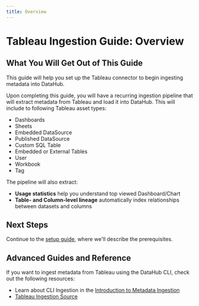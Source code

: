 ```yaml
---
title: Overview
---
```

# Tableau Ingestion Guide: Overview

## What You Will Get Out of This Guide

This guide will help you set up the Tableau connector to begin ingesting metadata into DataHub.

Upon completing this guide, you will have a recurring ingestion pipeline that will extract metadata from Tableau and load it into DataHub. This will include to following Tableau asset types:

* Dashboards
* Sheets 
* Embedded DataSource
* Published DataSource
* Custom SQL Table
* Embedded or External Tables
* User
* Workbook
* Tag

The pipeline will also extract:

* **Usage statistics** help you understand top viewed Dashboard/Chart
* **Table- and Column-level lineage** automatically index relationships between datasets and columns

## Next Steps

Continue to the [setup guide](setup.md), where we'll describe the prerequisites.

## Advanced Guides and Reference

If you want to ingest metadata from Tableau using the DataHub CLI, check out the following resources:

* Learn about CLI Ingestion in the [Introduction to Metadata Ingestion](../../../metadata-ingestion/README.md)
* [Tableau Ingestion Source](../../generated/ingestion/sources/tableau.md)

